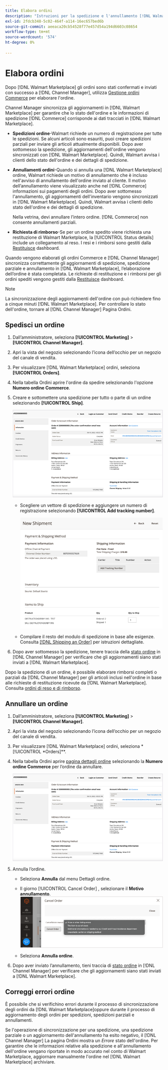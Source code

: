 ```yaml
---
title: Elabora ordini
description: "Istruzioni per la spedizione e l'annullamento [!DNL Walmart Marketplace] ordini da Adobe Commerce e Magenti Open Source."
exl-id: 2fdcb348-5c02-464f-a114-16ec657bed6b
source-git-commit: aeeaca20cb54528f77e457d54a194d6603c08654
workflow-type: tm+mt
source-wordcount: '574'
ht-degree: 0%

---
```


# Elabora ordini

Dopo [!DNL Walmart Marketplace] gli ordini sono stati confermati e inviati con successo a [!DNL Channel Manager], utilizza [Gestione ordini Commerce](https://docs.magento.com/user-guide/sales/orders-workspace.html) per elaborare l&#39;ordine.

Channel Manager sincronizza gli aggiornamenti in [!DNL Walmart Marketplace] per garantire che lo stato dell&#39;ordine e le informazioni di spedizione [!DNL Commerce] corrisponde ai dati tracciati in [!DNL Walmart Marketplace].

* **Spedizioni ordine**-Walmart richiede un numero di registrazione per tutte le spedizioni. Se alcuni articoli sono esauriti, puoi creare spedizioni parziali per inviare gli articoli attualmente disponibili. Dopo aver sottomesso la spedizione, gli aggiornamenti dell&#39;ordine vengono sincronizzati con [!DNL Walmart Marketplace]. Quindi, Walmart avvisa i clienti dello stato dell&#39;ordine e dei dettagli di spedizione.

* **Annullamenti ordini**-Quando si annulla una [!DNL Walmart Marketplace] ordine, Walmart richiede un motivo di annullamento che è incluso nell&#39;avviso di annullamento dell&#39;ordine inviato al cliente. Il motivo dell’annullamento viene visualizzato anche nel [!DNL Commerce] informazioni sui pagamenti degli ordini. Dopo aver sottomesso l&#39;annullamento, gli aggiornamenti dell&#39;inventario vengono sincronizzati in [!DNL Walmart Marketplace]. Quindi, Walmart avvisa i clienti dello stato dell&#39;ordine e dei dettagli di spedizione.

   Nella vetrina, devi annullare l’intero ordine. [!DNL Commerce] non consente annullamenti parziali.

* **Richiesta di rimborso**-Se per un ordine spedito viene richiesta una restituzione di Walmart Marketplace, la [!UICONTROL Status details] include un collegamento al reso. I resi e i rimborsi sono gestiti dalla [Restituisce](return-refund-orders.md) dashboard.

Quando vengono elaborati gli ordini Commerce e [!DNL Channel Manager] sincronizza correttamente gli aggiornamenti di spedizione, spedizione parziale e annullamento in [!DNL Walmart Marketplace], l’elaborazione dell’ordine è stata completata. Le richieste di restituzione e i rimborsi per gli ordini spediti vengono gestiti dalla [Restituisce](return-refund-orders.md) dashboard.

>[!NOTE]
>
> La sincronizzazione degli aggiornamenti dell&#39;ordine con può richiedere fino a cinque minuti [!DNL Walmart Marketplace]. Per controllare lo stato dell&#39;ordine, tornare al [!DNL Channel Manager] Pagina Ordini.

## Spedisci un ordine

1. Dall’amministratore, seleziona **[!UICONTROL Marketing]** > **[!UICONTROL Channel Manager]**.

1. Apri la vista del negozio selezionando l’icona dell’occhio per un negozio del canale di vendita.

1. Per visualizzare [!DNL Walmart Marketplace] ordini, seleziona **[!UICONTROL Orders]**.

1. Nella tabella Ordini aprire l&#39;ordine da spedire selezionando l&#39;opzione **Numero ordine Commerce**.

1. Creare e sottomettere una spedizione per tutto o parte di un ordine selezionando **[!UICONTROL Ship]**.

   ![Visualizzazione dettagli ordine Commerce per un [!DNL Walmart Marketplace] ordine](assets/order-detail-with-external-order-id.png)

   * Scegliere un vettore di spedizione e aggiungere un numero di registrazione selezionando **[!UICONTROL Add tracking number]**.

      ![Visualizzazione dettagli ordine Commerce per un [!DNL Walmart Marketplace] ordine](assets/order-shipment-add-tracking-number.png)


   * Compilare il resto del modulo di spedizione in base alle esigenze. Consulta [[!DNL Shipping an Order]](https://docs.magento.com/user-guide/sales/order-ship.html) per istruzioni dettagliate.

1. Dopo aver sottomesso la spedizione, tenere traccia della [stato ordine](manage-orders.md#about-order-status) in [!DNL Channel Manager] per verificare che gli aggiornamenti siano stati inviati a [!DNL Walmart Marketplace].

Dopo la spedizione di un ordine, è possibile elaborare rimborsi completi o parziali da [!DNL Channel Manager] per gli articoli inclusi nell&#39;ordine in base alle richieste di restituzione ricevute da [!DNL Walmart Marketplace]. Consulta [ordini di reso e di rimborso](return-refund-orders.md).

## Annullare un ordine

1. Dall’amministratore, seleziona **[!UICONTROL Marketing]** > **[!UICONTROL Channel Manager]**.

1. Apri la vista del negozio selezionando l’icona dell’occhio per un negozio del canale di vendita.

1. Per visualizzare [!DNL Walmart Marketplace] ordini, seleziona *[!UICONTROL *Orders]**.

1. Nella tabella Ordini aprire [pagina dettagli ordine](manage-orders.md#view-order-detail) selezionando la **Numero ordine Commerce** per l’ordine da annullare.

   ![Visualizzazione dettagli ordine Commerce per un[!DNL Walmart Marketplace]ordine](assets/order-detail-with-external-order-id.png)

1. Annulla l’ordine.

   * Seleziona **Annulla** dal menu Dettagli ordine.

   * Il giorno [!UICONTROL Cancel Order] , selezionare il **Motivo annullamento**.
   ![Visualizzazione dettagli ordine Commerce per un [!DNL Walmart Marketplace] ordine](assets/cancel-order-reason-selector.png)

   * Seleziona **Annulla ordine**.


1. Dopo aver inviato l’annullamento, tieni traccia di [stato ordine](manage-orders.md#about-order-status) in [!DNL Channel Manager] per verificare che gli aggiornamenti siano stati inviati a [!DNL Walmart Marketplace].

## Correggi errori ordine

È possibile che si verifichino errori durante il processo di sincronizzazione degli ordini da [!DNL Walmart Marketplace]oppure durante il processo di aggiornamento degli ordini per spedizioni, spedizioni parziali e annullamenti.

Se l&#39;operazione di sincronizzazione per una spedizione, una spedizione parziale o un aggiornamento dell&#39;annullamento ha esito negativo, il [!DNL Channel Manager] La pagina Ordini mostra un _Errore_ stato dell&#39;ordine. Per garantire che le informazioni relative alla spedizione e all&#39;annullamento dell&#39;ordine vengano riportate in modo accurato nel conto di Walmart Marketplace, aggiornare manualmente l&#39;ordine nel [!DNL Walmart Marketplace] archiviare.


